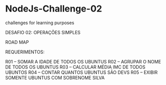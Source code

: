 # NodeJs-Challenge-02
challenges for learning purposes

DESAFIO 02: OPERAÇÕES SIMPLES

ROAD MAP

REQUERIMENTOS:

R01 – SOMAR A IDADE DE TODOS OS UBUNTUS
R02 – AGRUPAR O NOME DE TODOS OS UBUNTUS
R03 – CALCULAR MÉDIA IMC DE TODOS UBUNTOS
R04 – CONTAR QUANTOS UBUNTUS SÃO DEVS
R05 – EXIBIR SOMENTE UBUNTUS COM SOBRENOME SILVA
